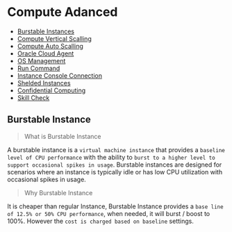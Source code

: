 # Compute Adanced

- [Burstable Instances](#burstable-instance)
- [Compute Vertical Scalling](#)
- [Compute Auto Scalling](#)
- [Oracle Cloud Agent](#)
- [OS Management](#)
- [Run Command](#)
- [Instance Console Connection](#)
- [Shelded Instances](#)
- [Confidential Computing](#)
- [Skill Check](#)

## Burstable Instance

> What is Burstable Instance

  A burstable instance is a `virtual machine instance` that provides a `baseline level of CPU performance` with the ability to `burst to a higher level to support occasional spikes in usage`. Burstable instances are designed for scenarios where an instance is typically idle or has low CPU utilization with occasional spikes in usage.

> Why Burstable Instance

  It is cheaper than regular Instance, Burstable Instance provides a ``base line of 12.5% or 50% CPU performance``, when needed, it will burst / boost to 100%. However the ``cost is charged based on baseline`` settings. 

